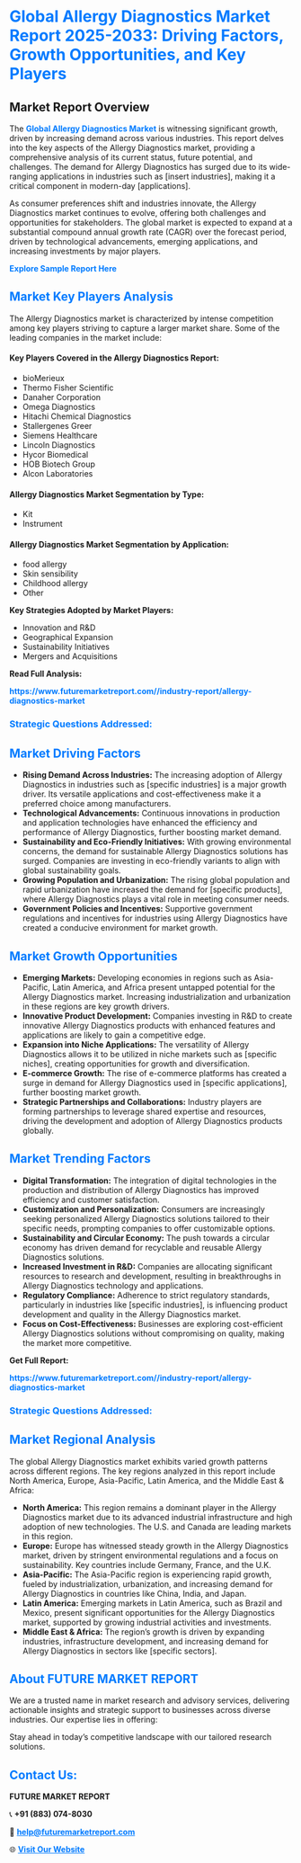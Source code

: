 <h1 style="color: #007BFF;">Global Allergy Diagnostics Market Report 2025-2033: Driving Factors, Growth Opportunities, and Key Players</h1>

<section id="overview">
<h2>Market Report Overview</h2>
<p>The <a href="https://www.futuremarketreport.com//industry-report/allergy-diagnostics-market" style="color: #007BFF; text-decoration: none;"><strong>Global Allergy Diagnostics Market</strong></a> is witnessing significant growth, driven by increasing demand across various industries. This report delves into the key aspects of the Allergy Diagnostics market, providing a comprehensive analysis of its current status, future potential, and challenges. The demand for Allergy Diagnostics has surged due to its wide-ranging applications in industries such as [insert industries], making it a critical component in modern-day [applications].</p>
<p>As consumer preferences shift and industries innovate, the Allergy Diagnostics market continues to evolve, offering both challenges and opportunities for stakeholders. The global market is expected to expand at a substantial compound annual growth rate (CAGR) over the forecast period, driven by technological advancements, emerging applications, and increasing investments by major players.</p>
</section>

<section id="overview">
<p><a href="https://www.futuremarketreport.com//request-sample/reportId=56073" style="color: #007BFF; text-decoration: none;"><strong>Explore Sample Report Here</strong></a></p>
</section>

<section id="key-players">
<h2 style="color: #007BFF;">Market Key Players Analysis</h2>
<p>The Allergy Diagnostics market is characterized by intense competition among key players striving to capture a larger market share. Some of the leading companies in the market include:</p>
<h4>Key Players Covered in the Allergy Diagnostics Report:</h4>
<ul><li>bioMerieux</li><li>Thermo Fisher Scientific</li><li>Danaher Corporation</li><li>Omega Diagnostics</li><li>Hitachi Chemical Diagnostics</li><li>Stallergenes Greer</li><li>Siemens Healthcare</li><li>Lincoln Diagnostics</li><li>Hycor Biomedical</li><li>HOB Biotech Group</li><li>Alcon Laboratories</li></ul>
<h4>Allergy Diagnostics Market Segmentation by Type:</h4>
<ul><li>Kit</li><li>Instrument</li></ul>

<h4>Allergy Diagnostics Market Segmentation by Application:</h4>
<ul><li>food allergy</li><li>Skin sensibility</li><li>Childhood allergy</li><li>Other</li></ul>
<p><strong>Key Strategies Adopted by Market Players:</strong></p>
<ul>
<li>Innovation and R&D</li>
<li>Geographical Expansion</li>
<li>Sustainability Initiatives</li>
<li>Mergers and Acquisitions</li>
</ul>
</section>

<section>
<p><strong>Read Full Analysis: </strong></p><a href="https://www.futuremarketreport.com//industry-report/allergy-diagnostics-market" style="color: #007BFF; text-decoration: none;"><strong>https://www.futuremarketreport.com//industry-report/allergy-diagnostics-market</strong></a>
<h3 style="color: #007BFF;">Strategic Questions Addressed:</h3>
</section>

<section id="driving-factors">
<h2 style="color: #007BFF;">Market Driving Factors</h2>
<ul>
<li><strong>Rising Demand Across Industries:</strong> The increasing adoption of Allergy Diagnostics in industries such as [specific industries] is a major growth driver. Its versatile applications and cost-effectiveness make it a preferred choice among manufacturers.</li>
<li><strong>Technological Advancements:</strong> Continuous innovations in production and application technologies have enhanced the efficiency and performance of Allergy Diagnostics, further boosting market demand.</li>
<li><strong>Sustainability and Eco-Friendly Initiatives:</strong> With growing environmental concerns, the demand for sustainable Allergy Diagnostics solutions has surged. Companies are investing in eco-friendly variants to align with global sustainability goals.</li>
<li><strong>Growing Population and Urbanization:</strong> The rising global population and rapid urbanization have increased the demand for [specific products], where Allergy Diagnostics plays a vital role in meeting consumer needs.</li>
<li><strong>Government Policies and Incentives:</strong> Supportive government regulations and incentives for industries using Allergy Diagnostics have created a conducive environment for market growth.</li>
</ul>
</section>

<section id="growth-opportunities">
<h2 style="color: #007BFF;">Market Growth Opportunities</h2>
<ul>
<li><strong>Emerging Markets:</strong> Developing economies in regions such as Asia-Pacific, Latin America, and Africa present untapped potential for the Allergy Diagnostics market. Increasing industrialization and urbanization in these regions are key growth drivers.</li>
<li><strong>Innovative Product Development:</strong> Companies investing in R&D to create innovative Allergy Diagnostics products with enhanced features and applications are likely to gain a competitive edge.</li>
<li><strong>Expansion into Niche Applications:</strong> The versatility of Allergy Diagnostics allows it to be utilized in niche markets such as [specific niches], creating opportunities for growth and diversification.</li>
<li><strong>E-commerce Growth:</strong> The rise of e-commerce platforms has created a surge in demand for Allergy Diagnostics used in [specific applications], further boosting market growth.</li>
<li><strong>Strategic Partnerships and Collaborations:</strong> Industry players are forming partnerships to leverage shared expertise and resources, driving the development and adoption of Allergy Diagnostics products globally.</li>
</ul>
</section>

<section id="trending-factors">
<h2 style="color: #007BFF;">Market Trending Factors</h2>
<ul>
<li><strong>Digital Transformation:</strong> The integration of digital technologies in the production and distribution of Allergy Diagnostics has improved efficiency and customer satisfaction.</li>
<li><strong>Customization and Personalization:</strong> Consumers are increasingly seeking personalized Allergy Diagnostics solutions tailored to their specific needs, prompting companies to offer customizable options.</li>
<li><strong>Sustainability and Circular Economy:</strong> The push towards a circular economy has driven demand for recyclable and reusable Allergy Diagnostics solutions.</li>
<li><strong>Increased Investment in R&D:</strong> Companies are allocating significant resources to research and development, resulting in breakthroughs in Allergy Diagnostics technology and applications.</li>
<li><strong>Regulatory Compliance:</strong> Adherence to strict regulatory standards, particularly in industries like [specific industries], is influencing product development and quality in the Allergy Diagnostics market.</li>
<li><strong>Focus on Cost-Effectiveness:</strong> Businesses are exploring cost-efficient Allergy Diagnostics solutions without compromising on quality, making the market more competitive.</li>
</ul>
</section>

<section>
<p><strong>Get Full Report: </strong></p><a href="https://www.futuremarketreport.com//industry-report/allergy-diagnostics-market" style="color: #007BFF; text-decoration: none;"><strong>https://www.futuremarketreport.com//industry-report/allergy-diagnostics-market</strong></a>
<h3 style="color: #007BFF;">Strategic Questions Addressed:</h3>
</section>


<section id="regional-analysis">
<h2 style="color: #007BFF;">Market Regional Analysis</h2>
<p>The global Allergy Diagnostics market exhibits varied growth patterns across different regions. The key regions analyzed in this report include North America, Europe, Asia-Pacific, Latin America, and the Middle East & Africa:</p>
<ul>
<li><strong>North America:</strong> This region remains a dominant player in the Allergy Diagnostics market due to its advanced industrial infrastructure and high adoption of new technologies. The U.S. and Canada are leading markets in this region.</li>
<li><strong>Europe:</strong> Europe has witnessed steady growth in the Allergy Diagnostics market, driven by stringent environmental regulations and a focus on sustainability. Key countries include Germany, France, and the U.K.</li>
<li><strong>Asia-Pacific:</strong> The Asia-Pacific region is experiencing rapid growth, fueled by industrialization, urbanization, and increasing demand for Allergy Diagnostics in countries like China, India, and Japan.</li>
<li><strong>Latin America:</strong> Emerging markets in Latin America, such as Brazil and Mexico, present significant opportunities for the Allergy Diagnostics market, supported by growing industrial activities and investments.</li>
<li><strong>Middle East & Africa:</strong> The region’s growth is driven by expanding industries, infrastructure development, and increasing demand for Allergy Diagnostics in sectors like [specific sectors].</li>
</ul>
</section>

<footer>
<h2 style="color: #007BFF;">About FUTURE MARKET REPORT</h2>
<p>We are a trusted name in market research and advisory services, delivering actionable insights and strategic support to businesses across diverse industries. Our expertise lies in offering:</p>

<p>Stay ahead in today’s competitive landscape with our tailored research solutions.</p>

<h2 style="color: #007BFF;">Contact Us:</h2>
<p><strong>FUTURE MARKET REPORT</strong></p>
<p>📞 <strong>+91 (883) 074-8030</strong></p>
<p>📧 <strong><a href="mailto:help@futuremarketreport.com" style="color: #007BFF;">help@futuremarketreport.com</a></strong></p>
<p>🌐 <strong><a href="https://www.futuremarketreport.com/" style="color: #007BFF;">Visit Our Website</a></strong></p>
</footer>